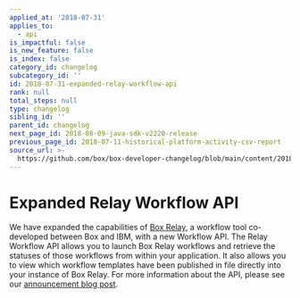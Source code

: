 ```yaml
---
applied_at: '2018-07-31'
applies_to:
  - api
is_impactful: false
is_new_feature: false
is_index: false
category_id: changelog
subcategory_id: ''
id: 2018-07-31-expanded-relay-workflow-api
rank: null
total_steps: null
type: changelog
sibling_id: ''
parent_id: changelog
next_page_id: 2018-08-09-java-sdk-v2220-release
previous_page_id: 2018-07-11-historical-platform-activity-csv-report
source_url: >-
  https://github.com/box/box-developer-changelog/blob/main/content/2018/07-31-expanded-relay-workflow-api.md
---
```

# Expanded Relay Workflow API

We have expanded the capabilities of [Box Relay][box_relay], a workflow tool
co-developed between Box and IBM, with a new Workflow API. The Relay Workflow
API allows you to launch Box Relay workflows and retrieve the statuses of those
workflows from within your application. It also allows you to view which
workflow templates have been published in file directly into your instance of
Box Relay. For more information about the API, please see our
[announcement blog post][box_relay_announce].

[box_relay]: https://www.box.com/collaboration/relay-workflow

[box_relay_announce]: https://medium.com/box-developer-blog/introducing-the-box-relay-workflow-api-f6eed1457711
